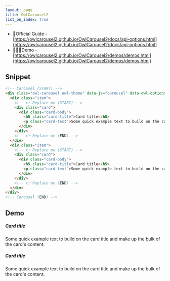 ```yaml
---
layout: page
title: OwlCarousel2
list_on_index: true
---
```


- 📖Official Guide - [https://owlcarousel2.github.io/OwlCarousel2/docs/api-options.html](https://owlcarousel2.github.io/OwlCarousel2/docs/api-options.html)
- 👨🏾‍💻Demo - [https://owlcarousel2.github.io/OwlCarousel2/demos/demos.html](https://owlcarousel2.github.io/OwlCarousel2/demos/demos.html)

## Snippet

```html
<!-- Carousel (START) -->
<div class="owl-carousel owl-theme" data-js="carousel" data-owl-options='👉{ "items": "2" }'>
  <div class="item">
    <!-- 👉 Replace me (START) -->
    <div class="card">
      <div class="card-body">
        <h5 class="card-title">Card title</h5>
        <p class="card-text">Some quick example text to build on the card title and make up the bulk of the card's content.</p>
      </div>
    </div>
    <!-- 👉 Replace me (END) -->
  </div>
  <div class="item">
    <!-- 👉 Replace me (START) -->
    <div class="card">
      <div class="card-body">
        <h5 class="card-title">Card title</h5>
        <p class="card-text">Some quick example text to build on the card title and make up the bulk of the card's content.</p>
      </div>
    </div>
    <!-- 👉 Replace me (END) -->
  </div>
</div>
<!-- Carousel (END) -->
```
## Demo
<div class="mb-3">
  <!-- Carousel (START) -->
  <div class="owl-carousel owl-theme" data-js="carousel" data-owl-options='👉{ "items": "2" }'>
    <div class="item">
      <!-- 👉 Replace me (START) -->
      <div class="card">
        <div class="card-body">
          <h5 class="card-title">Card title</h5>
          <p class="card-text">Some quick example text to build on the card title and make up the bulk of the card's content.</p>
        </div>
      </div>
      <!-- 👉 Replace me (END) -->
    </div>
    <div class="item">
      <!-- 👉 Replace me (START) -->
      <div class="card">
        <div class="card-body">
          <h5 class="card-title">Card title</h5>
          <p class="card-text">Some quick example text to build on the card title and make up the bulk of the card's content.</p>
        </div>
      </div>
      <!-- 👉 Replace me (END) -->
    </div>
  </div>
  <!-- Carousel (END) -->
</div>